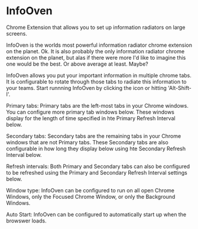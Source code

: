 # InfoOven
Chrome Extension that allows you to set up information radiators on large screens.

InfoOven is the worlds most powerful information radiator chrome extension on the planet. Ok. It is also probably the only information radiator chrome extension on the planet, but alas if there were more I'd like to imagine this one would be the best. Or above average at least. Maybe?


InfoOven allows you put your important information in multiple chrome tabs. It is configurable to rotate through those tabs to radiate this information to your teams. Start runnning InfoOven by clicking the icon or hitting 'Alt-Shift-I'.


Primary tabs: Primary tabs are the left-most tabs in your Chrome windows. You can configure more primary tab windows below. These windows display for the length of time specified in hte Primary Refresh Interval below.


Secondary tabs: Secondary tabs are the remaining tabs in your Chrome windows that are not Primary tabs. These Secondary tabs are also configurable in how long they display below using hte Secondary Refresh Interval below.


Refresh intervals: Both Primary and Secondary tabs can also be configured to be refreshed using the Primary and Secondary Refresh Interval settings below. 


Window type: InfoOven can be configured to run on all open Chrome Windows, only the Focused Chrome Window, or only the Background Windows.


Auto Start: InfoOven can be configured to automatically start up when the browswer loads.
				
